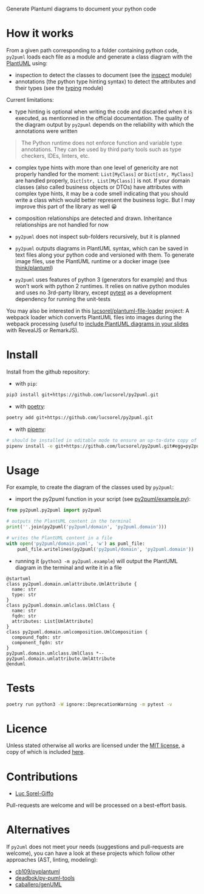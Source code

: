 Generate Plantuml diagrams to document your python code

# How it works

From a given path corresponding to a folder containing python code, `py2puml` loads each file as a module and generate a class diagram with the [PlantUML](https://plantuml.com/en/class-diagram) using:

* inspection to detect the classes to document (see the [inspect](https://docs.python.org/3/library/inspect.html) module)
* annotations (the python type hinting syntax) to detect the attributes and their types (see the [typing](https://docs.python.org/3/library/typing.html) module)

Current limitations:

* type hinting is optional when writing the code and discarded when it is executed, as mentionned in the official documentation. The quality of the diagram output by `py2puml` depends on the reliability with which the annotations were written

> The Python runtime does not enforce function and variable type annotations. They can be used by third party tools such as type checkers, IDEs, linters, etc.

* complex type hints with more than one level of genericity are not properly handled for the moment: `List[MyClass]` or `Dict[str, MyClass]` are handled properly, `Dict[str, List[MyClass]]` is not. If your domain classes (also called business objects or DTOs) have attributes with complex type hints, it may be a code smell indicating that you should write a class which would better represent the business logic. But I may improve this part of the library as well 😀

* composition relationships are detected and drawn. Inheritance relationships are not handled for now

* `py2puml` does not inspect sub-folders recursively, but it is planned

* `py2puml` outputs diagrams in PlantUML syntax, which can be saved in text files along your python code and versioned with them. To generate image files, use the PlantUML runtime or a docker image (see [think/plantuml](https://hub.docker.com/r/think/plantuml))

* `py2puml` uses features of python 3 (generators for example) and thus won't work with python 2 runtimes. It relies on native python modules and uses no 3rd-party library, except [pytest](https://docs.pytest.org/en/latest/) as a development dependency for running the unit-tests

You may also be interested in this [lucsorel/plantuml-file-loader](https://github.com/lucsorel/plantuml-file-loader) project: A webpack loader which converts PlantUML files into images during the webpack processing (useful to [include PlantUML diagrams in your slides](https://github.com/lucsorel/markdown-image-loader/blob/master/README.md#web-based-slideshows) with RevealJS or RemarkJS).

# Install

Install from the github repository:

* with `pip`:

```sh
pip3 install git+https://github.com/lucsorel/py2puml.git
```

* with [poetry](https://pipenv.readthedocs.io/en/latest/):

```sh
poetry add git+https://github.com/lucsorel/py2puml.git
```

* with [pipenv](https://pipenv.readthedocs.io/en/latest/):

```sh
# should be installed in editable mode to ensure an up-to-date copy of the repository and that it includes all known dependencies -> '-e'
pipenv install -e git+https://github.com/lucsorel/py2puml.git#egg=py2puml
```

# Usage

For example, to create the diagram of the classes used by `py2puml`:

* import the py2puml function in your script (see [py2puml/example.py](py2puml/example.py)):

```python
from py2puml.py2puml import py2puml

# outputs the PlantUML content in the terminal
print(''.join(py2puml('py2puml/domain', 'py2puml.domain')))

# writes the PlantUML content in a file
with open('py2puml/domain.puml', 'w') as puml_file:
    puml_file.writelines(py2puml('py2puml/domain', 'py2puml.domain'))
```

* running it (`python3 -m py2puml.example`) will output the PlantUML diagram in the terminal and write it in a file

```plantuml
@startuml
class py2puml.domain.umlattribute.UmlAttribute {
  name: str
  type: str
}
class py2puml.domain.umlclass.UmlClass {
  name: str
  fqdn: str
  attributes: List[UmlAttribute]
}
class py2puml.domain.umlcomposition.UmlComposition {
  compound_fqdn: str
  component_fqdn: str
}
py2puml.domain.umlclass.UmlClass *-- py2puml.domain.umlattribute.UmlAttribute
@enduml
```

# Tests

```sh
poetry run python3 -W ignore::DeprecationWarning -m pytest -v
```

# Licence

Unless stated otherwise all works are licensed under the [MIT license](http://spdx.org/licenses/MIT.html), a copy of which is included [here](LICENSE).

# Contributions

* [Luc Sorel-Giffo](https://github.com/lucsorel)

Pull-requests are welcome and will be processed on a best-effort basis.


# Alternatives

If `py2uml` does not meet your needs (suggestions and pull-requests are welcome), you can have a look at these projects which follow other approaches (AST, linting, modeling):

* [cb109/pyplantuml](https://github.com/cb109/pyplantuml)
* [deadbok/py-puml-tools](https://github.com/deadbok/py-puml-tools)
* [caballero/genUML](https://github.com/jose-caballero/genUML)
